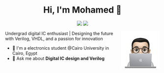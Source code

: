 
<h1 align="center">Hi, I'm Mohamed 👋</h1>
<p align="center">
    <a href="https://twitter.com/mohos455"><img src="https://img.shields.io/badge/twitter-%231FA1F1?style=flat&logo=twitter&logoColor=white"/></a>
    <a href="https://www.linkedin.com/in/mohos455/"><img src="https://img.shields.io/badge/linkedin-%230177B5?style=flat&logo=linkedin&logoColor=white"/></a>
  </p>
  
  <img src="https://github.com/mohos455/mohos455/blob/main/profile-img.png" align="right" width="25%"/>

Undergrad digital IC enthusiast | Designing the future with Verilog, VHDL, and a passion for innovation

- 🔭 I'm a electronics student @Cairo University in Cairo, Egypt
- 💬 Ask me about **Digital IC design and Verilog**
